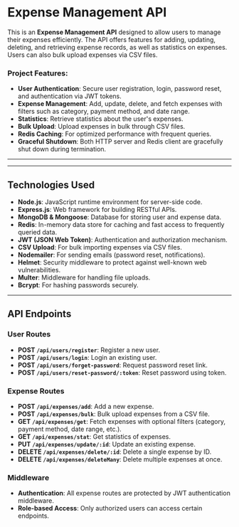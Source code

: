 # Expense Management API

This is an **Expense Management API** designed to allow users to manage their expenses efficiently. The API offers features for adding, updating, deleting, and retrieving expense records, as well as statistics on expenses. Users can also bulk upload expenses via CSV files.

### Project Features:
- **User Authentication**: Secure user registration, login, password reset, and authentication via JWT tokens.
- **Expense Management**: Add, update, delete, and fetch expenses with filters such as category, payment method, and date range.
- **Statistics**: Retrieve statistics about the user's expenses.
- **Bulk Upload**: Upload expenses in bulk through CSV files.
- **Redis Caching**: For optimized performance with frequent queries.
- **Graceful Shutdown**: Both HTTP server and Redis client are gracefully shut down during termination.

---


---

## Technologies Used
- **Node.js**: JavaScript runtime environment for server-side code.
- **Express.js**: Web framework for building RESTful APIs.
- **MongoDB & Mongoose**: Database for storing user and expense data.
- **Redis**: In-memory data store for caching and fast access to frequently queried data.
- **JWT (JSON Web Token)**: Authentication and authorization mechanism.
- **CSV Upload**: For bulk importing expenses via CSV files.
- **Nodemailer**: For sending emails (password reset, notifications).
- **Helmet**: Security middleware to protect against well-known web vulnerabilities.
- **Multer**: Middleware for handling file uploads.
- **Bcrypt**: For hashing passwords securely.

---

## API Endpoints

### User Routes
- **POST `/api/users/register`**: Register a new user.
- **POST `/api/users/login`**: Login an existing user.
- **POST `/api/users/forget-password`**: Request password reset link.
- **POST `/api/users/reset-password/:token`**: Reset password using token.

### Expense Routes
- **POST `/api/expenses/add`**: Add a new expense.
- **POST `/api/expenses/bulk`**: Bulk upload expenses from a CSV file.
- **GET `/api/expenses/get`**: Fetch expenses with optional filters (category, payment method, date range, etc.).
- **GET `/api/expenses/stat`**: Get statistics of expenses.
- **PUT `/api/expenses/update/:id`**: Update an existing expense.
- **DELETE `/api/expenses/delete/:id`**: Delete a single expense by ID.
- **DELETE `/api/expenses/deleteMany`**: Delete multiple expenses at once.

### Middleware
- **Authentication**: All expense routes are protected by JWT authentication middleware.
- **Role-based Access**: Only authorized users can access certain endpoints.
